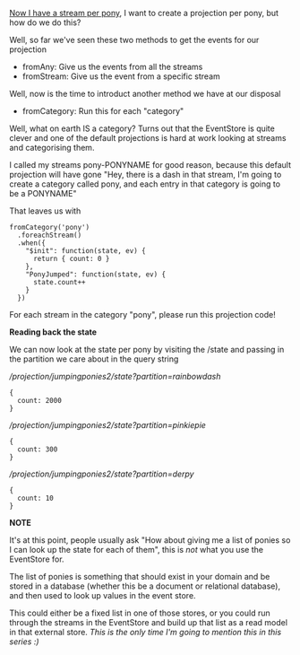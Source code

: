 [Now I have a stream per pony](/entries/re-partitioning-streams-in-the-event-store-for-better-projections.html), I want to create a projection per pony, but how do we do this?

Well, so far we've seen these two methods to get the events for our projection

- fromAny: Give us the events from all the streams
- fromStream: Give us the event from a specific stream

Well, now is the time to introduct another method we have at our disposal

- fromCategory: Run this for each "category"

Well, what on earth IS a category? Turns out that the EventStore is quite clever and one of the default projections is hard at work looking at streams and categorising them.

I called my streams pony-PONYNAME for good reason, because this default projection will have gone "Hey, there is a dash in that stream, I'm going to create a category called pony, and each entry in that category is going to be a PONYNAME"

That leaves us with

    fromCategory('pony')
      .foreachStream()
      .when({
        "$init": function(state, ev) {
          return { count: 0 }
        },
        "PonyJumped": function(state, ev) {
          state.count++
        }
      })

For each stream in the category "pony", please run this projection code!

**Reading back the state**

We can now look at the state per pony by visiting the /state and passing in the partition we care about in the query string

*/projection/jumpingponies2/state?partition=rainbowdash*

    {
      count: 2000
    }

*/projection/jumpingponies2/state?partition=pinkiepie*

    {
      count: 300
    }

*/projection/jumpingponies2/state?partition=derpy*

    {
      count: 10
    }

**NOTE**

It's at this point, people usually ask "How about giving me a list of ponies so I can look up the state for each of them", this is *not* what you use the EventStore for. 

The list of ponies is something that should exist in your domain and be stored in a database (whether this be a document or relational database), and then used to look up values in the event store.

This could either be a fixed list in one of those stores, or you could run through the streams in the EventStore and build up that list as a read model in that external store. *This is the only time I'm going to mention this in this series :)*

